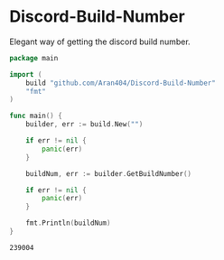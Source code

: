 # Discord-Build-Number
Elegant way of getting the discord build number.

```go
package main

import (
	build "github.com/Aran404/Discord-Build-Number"
	"fmt"
)

func main() {
	builder, err := build.New("")

	if err != nil {
		panic(err)
	}

	buildNum, err := builder.GetBuildNumber()

	if err != nil {
		panic(err)
	}

	fmt.Println(buildNum)
}
```
```
239004
```
